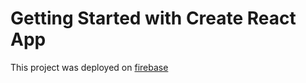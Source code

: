 # Getting Started with Create React App

This project was deployed on [firebase](https://test-career-workshop.web.app/)

